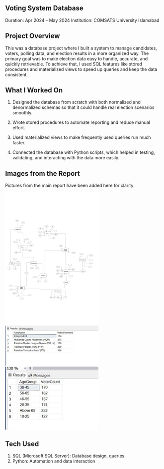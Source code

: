 ## Voting System Database

Duration: Apr 2024 – May 2024
Institution: COMSATS University Islamabad

## Project Overview

This was a database project where I built a system to manage candidates, voters, polling data, and election results in a more organized way. The primary goal was to make election data easy to handle, accurate, and quickly retrievable. To achieve that, I used SQL features like stored procedures and materialized views to speed up queries and keep the data consistent.

## What I Worked On

1. Designed the database from scratch with both normalized and denormalized schemas so that it could handle real election scenarios smoothly.

2. Wrote stored procedures to automate reporting and reduce manual effort.

3. Used materialized views to make frequently used queries run much faster.

4. Connected the database with Python scripts, which helped in testing, validating, and interacting with the data more easily.
## Images from the Report
Pictures from the main report have been added here for clarity:  

<img src="images/er_diagram.jpeg" alt="ER Diagram" width="300">  
<img src="images/sample_query1.jpeg" alt="Sample Query 1" width="300">  
<img src="images/sample_query2.jpeg" alt="Sample Query 2" width="300">

## Tech Used
1. SQL (Microsoft SQL Server): Database design, queries.
2. Python: Automation and data interaction

